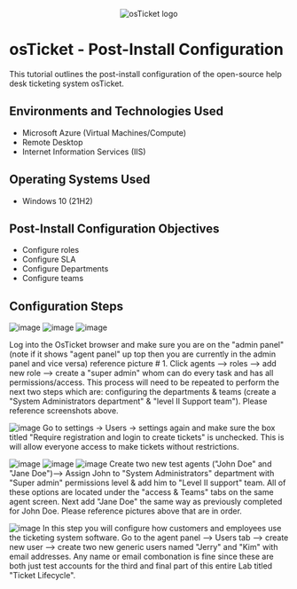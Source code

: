 <p align="center">
<img src="https://i.imgur.com/Clzj7Xs.png" alt="osTicket logo"/>
</p>

<h1>osTicket - Post-Install Configuration</h1>
This tutorial outlines the post-install configuration of the open-source help desk ticketing system osTicket.<br />


<h2>Environments and Technologies Used</h2>

- Microsoft Azure (Virtual Machines/Compute)
- Remote Desktop
- Internet Information Services (IIS)

<h2>Operating Systems Used </h2>

- Windows 10</b> (21H2)

<h2>Post-Install Configuration Objectives</h2>

- Configure roles
- Configure SLA
- Configure Departments
- Configure teams
  
<h2>Configuration Steps</h2>


![image](https://github.com/derekjonesaa/osticket-prereqs/assets/167825508/c9d707f3-c523-406f-93e1-fd42c8c42570)
![image](https://github.com/derekjonesaa/osticket-prereqs/assets/167825508/03b4d0c4-65b2-43e5-b146-530eadfdaf16)
![image](https://github.com/derekjonesaa/osticket-prereqs/assets/167825508/51a61ab7-8127-4d47-b0b2-61e7e8e7a831)

Log into the OsTicket browser and make sure you are on the "admin panel" (note if it shows "agent panel" up top then you are currently in the admin panel and vice versa) reference picture # 1. Click agents --> roles --> add new role --> create a "super admin" whom can do every task and has all permissions/access. This process will need to be repeated to perform the next two steps which are: configuring the departments & teams (create a "System Administrators department" & "level II Support team"). Please reference screenshots above.



![image](https://github.com/derekjonesaa/osticket-prereqs/assets/167825508/a8c6ef48-2e3d-42ff-9ac8-5cebbbaa1be3)
Go to settings -> Users -> settings again and make sure the box titled "Require registration and login to create tickets" is unchecked. This is will allow everyone access to make tickets without restrictions.

![image](https://github.com/derekjonesaa/osticket-prereqs/assets/167825508/f6cb6950-e1ce-4ef7-92a2-e6af64bc3394)
![image](https://github.com/derekjonesaa/osticket-prereqs/assets/167825508/e67d726c-6fa6-4814-8225-4f3ebf7f38d4)
![image](https://github.com/derekjonesaa/osticket-prereqs/assets/167825508/f0f95c21-731a-41ee-9384-e8cdc9f34bcc)
Create two new test agents ("John Doe" and "Jane Doe")--> Assign John to "System Administrators" department with "Super admin" permissions level & add him to "Level II support" team. All of these options are located under the "access & Teams" tabs on the same agent screen. Next add "Jane Doe" the same way as previously completed for John Doe. Please reference pictures above that are in order.

![image](https://github.com/derekjonesaa/osticket-prereqs/assets/167825508/1c022c0c-2e30-48fa-8600-bfc319cee548)
In this step you will configure how customers and employees use the ticketing system software. Go to the agent panel --> Users tab --> create new user --> create two new generic users named "Jerry" and "Kim" with email addresses. Any name or email combonation is fine since these are both just test accounts for the third and final part of this entire Lab titled "Ticket Lifecycle".
